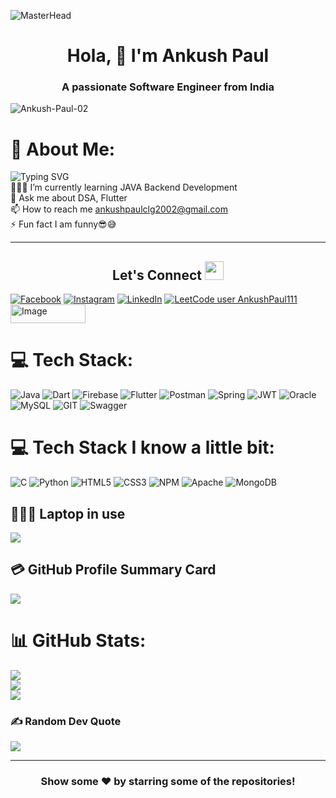 ![MasterHead](https://i.imgur.com/ObjrQmO.jpg)   
<h1 align="center"> Hola, 🚀 I'm Ankush Paul</h1>
<h3 align="center">A passionate Software Engineer from India</h3>
<p align="left"> <img src="https://komarev.com/ghpvc/?username=Ankush-Paul-02&label=Views&color=blue&style=plastic&style=for-the-badge" alt="Ankush-Paul-02" /> </p>

<!-- <img align="right" alt="Coding" width="400" src="https://www.freecodecamp.org/news/content/images/2022/11/hire-full-stack-developers1546507474317-1.gif"> -->

# 💫 About Me:
![Typing SVG](https://readme-typing-svg.demolab.com?font=Lobster&pause=700&color=F76538&background=D180FF00&center=false&vCenter=false&width=435&lines=Myself+Ankush+Paul.;I+am+a+Flutter+and+Java+Backend+Developer;My+passion+is+programming)<br>
👨🏻‍💻 I’m currently learning JAVA Backend Development<br>💬 Ask me about DSA, Flutter<br>📫 How to reach me ankushpaulclg2002@gmail.com<br>⚡ Fun fact I am funny😎😅
<br>
<!-- ## Resume: 
<p align = "center" > <a href="https://github.com/Ankush-Paul-02/Ankush-Paul-02/blob/main/Resume.pdf" target="blank"><img vCenter="true"  Center = "true" src="[https://encrypted-tbn0.gstatic.com/images?q=tbn:ANd9GcQYJmHaCC6I9-QCB6LVf2PauA4Uw85SCMaQUiKNShRyojho69mtUBZRXl61a7LJCEOiqIA&usqp=CAU](https://github.com/Ankush-Paul-02/Ankush-Paul-02/blob/main/Ankush's%20Resume.pdf)" alt="Ankush-Paul-02" height="100" width="100" /></a>  <p/> -->



<hr>


## <h2 align="center"> Let's Connect <img src="https://media.giphy.com/media/jOz35yxbuhvVQDKrce/giphy.gif" height="30px" width="30px"></h2>
[![Facebook](https://img.shields.io/badge/Facebook-%231877F2.svg?logo=Facebook&logoColor=white)](https://www.facebook.com/profile.php?id=100073687033568) [![Instagram](https://img.shields.io/badge/Instagram-%23E4405F.svg?logo=Instagram&logoColor=white)](https://www.instagram.com/ankush_paul_23/) [![LinkedIn](https://img.shields.io/badge/LinkedIn-%230077B5.svg?logo=linkedin&logoColor=white)](https://linkedin.com/in/ankush-paul-950988228) [![LeetCode user AnkushPaul111](https://img.shields.io/badge/dynamic/json?style=flat&labelColor=black&color=%23ffa116&label=Solved&query=solvedOverTotal&url=https%3A%2F%2Fleetcode-badge.vercel.app%2Fapi%2Fusers%2FAnkushPaul111&logo=leetcode&logoColor=yellow)](https://leetcode.com/AnkushPaul111/)  
<a href="https://auth.geeksforgeeks.org/user/ankush_paul">
  <img src="https://media.geeksforgeeks.org/wp-content/cdn-uploads/20210419113249/gfg-new-logo-min.png" alt="Image" height="30" width="120">
</a>




# 💻 Tech Stack:
![Java](https://img.shields.io/badge/java-%23ED8B00.svg?style=for-the-badge&logo=java&logoColor=white) ![Dart](https://img.shields.io/badge/dart-%230175C2.svg?style=for-the-badge&logo=dart&logoColor=white) ![Firebase](https://img.shields.io/badge/firebase-%23039BE5.svg?style=for-the-badge&logo=firebase) ![Flutter](https://img.shields.io/badge/Flutter-%2302569B.svg?style=for-the-badge&logo=Flutter&logoColor=white)   ![Postman](https://img.shields.io/badge/Postman-FF6C37?style=for-the-badge&logo=postman&logoColor=white) ![Spring](https://img.shields.io/badge/spring-%236DB33F.svg?style=for-the-badge&logo=spring&logoColor=white) ![JWT](https://img.shields.io/badge/JWT-black?style=for-the-badge&logo=JSON%20web%20tokens) ![Oracle](https://img.shields.io/badge/Oracle-F80000?style=for-the-badge&logo=oracle&logoColor=white) ![MySQL](https://img.shields.io/badge/mysql-%2300f.svg?style=for-the-badge&logo=mysql&logoColor=white) ![GIT](https://img.shields.io/badge/Git-fc6d26?style=for-the-badge&logo=git&logoColor=white) ![Swagger](https://img.shields.io/badge/-Swagger-%23Clojure?style=for-the-badge&logo=swagger&logoColor=white)

 # 💻 Tech Stack I know a little bit:
 ![C](https://img.shields.io/badge/c-%2300599C.svg?style=for-the-badge&logo=c&logoColor=white) ![Python](https://img.shields.io/badge/python-3670A0?style=for-the-badge&logo=python&logoColor=ffdd54) ![HTML5](https://img.shields.io/badge/html5-%23E34F26.svg?style=for-the-badge&logo=html5&logoColor=white) ![CSS3](https://img.shields.io/badge/css3-%231572B6.svg?style=for-the-badge&logo=css3&logoColor=white) ![NPM](https://img.shields.io/badge/NPM-%23000000.svg?style=for-the-badge&logo=npm&logoColor=white) ![Apache](https://img.shields.io/badge/apache-%23D42029.svg?style=for-the-badge&logo=apache&logoColor=white) ![MongoDB](https://img.shields.io/badge/MongoDB-%234ea94b.svg?style=for-the-badge&logo=mongodb&logoColor=white)

## 👨🏻‍💻 Laptop in use
<img src="https://img.shields.io/badge/dell-inspiron-15%205518?style=for-the-badge&logo=dell&logoColor=white"/>

<!-- ## 🎵 Music apps I use
<img src="https://img.shields.io/badge/Spotify-1ED760?&style=for-the-badge&logo=spotify&logoColor=white"/> <img src="https://img.shields.io/badge/YouTube_Music-FF0000?style=for-the-badge&logo=youtube-music&logoColor=white"/> -->

## 💳 GitHub Profile Summary Card
<p align="left">
  <img src="https://github-profile-summary-cards.vercel.app/api/cards/profile-details?username=Ankush-Paul-02&theme=vue"/>
</p>

# 📊 GitHub Stats:
![](https://github-readme-stats-git-masterrstaa-rickstaa.vercel.app/api?username=Ankush-Paul-02&theme=tokyonight&hide_border=false&include_all_commits=false&count_private=false)<br/>
![](https://github-readme-streak-stats.herokuapp.com/?user=Ankush-Paul-02&theme=tokyonight&hide_border=false)<br/>
![](https://github-readme-stats-git-masterrstaa-rickstaa.vercel.app/api/top-langs/?username=Ankush-Paul-02&theme=tokyonight&hide_border=false&include_all_commits=false&count_private=false&layout=compact)



### ✍️ Random Dev Quote
![](https://quotes-github-readme.vercel.app/api?type=horizontal&theme=radical)

---
<!-- [![](https://visitcount.itsvg.in/api?id=Ankush-Paul-02&icon=0&color=1)](https://visitcount.itsvg.in) -->

  
<div align="center">

### Show some ❤️ by starring some of the repositories!

</div>
